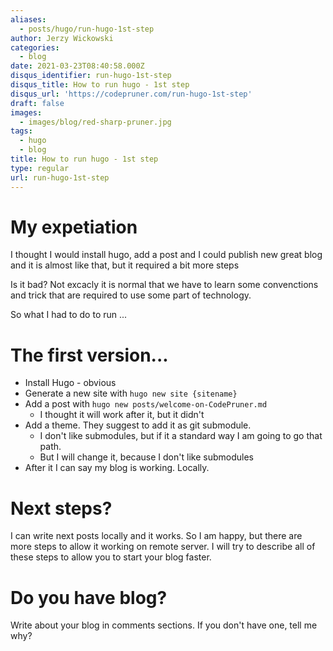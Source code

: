 ```yaml
---
aliases:
  - posts/hugo/run-hugo-1st-step
author: Jerzy Wickowski
categories:
  - blog
date: 2021-03-23T08:40:58.000Z
disqus_identifier: run-hugo-1st-step
disqus_title: How to run hugo - 1st step
disqus_url: 'https://codepruner.com/run-hugo-1st-step'
draft: false
images:
  - images/blog/red-sharp-pruner.jpg
tags:
  - hugo
  - blog
title: How to run hugo - 1st step
type: regular
url: run-hugo-1st-step
---
```


# My expetiation
I thought I would install hugo, add a post and I could publish new great blog and it is almost like that, but it required a bit more steps 

Is it bad? Not excacly it is normal that we have to learn some convenctions and trick that are required to use some part of technology.

So what I had to do to run ... 

# The first version... 
* Install Hugo - obvious
* Generate a new site with `hugo new site {sitename}`
* Add a post with `hugo new posts/welcome-on-CodePruner.md`
  * I thought it will work after it, but it didn't
* Add a theme. They suggest to add it as git submodule. 
  * I don't like submodules, but if it a standard way I am going to go that path.
  * But I will change it, because I don't like submodules
* After it I can say my blog is working. Locally. 

# Next steps?
I can write next posts locally and it works. So I am happy, but there are more steps to allow it working on remote server. I will try to describe all of these steps to allow you to start your blog faster.

# Do you have blog?
Write about your blog in comments sections. If you don't have one, tell me why?



